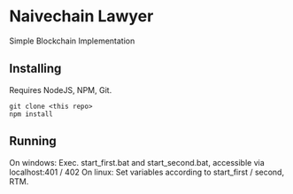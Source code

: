 # Naivechain Lawyer

Simple Blockchain Implementation


## Installing

Requires NodeJS, NPM, Git.


```
git clone <this repo>
npm install
```

## Running

On windows: Exec. start_first.bat and start_second.bat, accessible via localhost:401 / 402
On linux: Set variables according to start_first / second, RTM. 